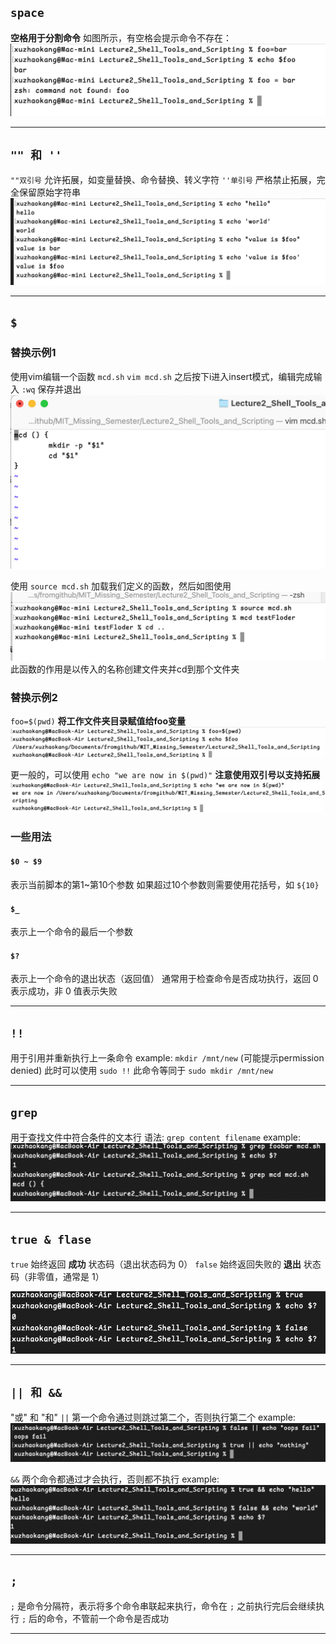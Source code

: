## `space` 
**空格用于分割命令**
如图所示，有空格会提示命令不存在：
![](./png_md/PixPin_2025-02-23_15-50-25.png)

---

## `"" 和 '' ` 
`""双引号` 允许拓展，如变量替换、命令替换、转义字符
`''单引号` 严格禁止拓展，完全保留原始字符串
![](./png_md/PixPin_2025-02-23_16-19-29.png)

---
## `$`
### 替换示例1
使用vim编辑一个函数 `mcd.sh` 
`vim mcd.sh` 之后按下i进入insert模式，编辑完成输入 `:wq` 保存并退出
![](./png_md/PixPin_2025-02-23_16-29-46.png)

使用 `source mcd.sh` 加载我们定义的函数，然后如图使用
![](./png_md/PixPin_2025-02-23_16-30-22.png)
此函数的作用是以传入的名称创建文件夹并cd到那个文件夹

### 替换示例2
`foo=$(pwd)` **将工作文件夹目录赋值给foo变量**
![](./png_md/PixPin_2025-02-24_11-29-34.png)

更一般的，可以使用 `echo "we are now in $(pwd)"` **注意使用双引号以支持拓展**
![](./png_md/PixPin_2025-02-24_11-31-17.png)

### 一些用法
#### `$0 ~ $9`
表示当前脚本的第1~第10个参数
如果超过10个参数则需要使用花括号，如 `${10}`

#### `$_`
表示上一个命令的最后一个参数

#### `$?`
表示上一个命令的退出状态（返回值）
通常用于检查命令是否成功执行，返回 0 表示成功，非 0 值表示失败

---
## `!!`
用于引用并重新执行上一条命令
example: `mkdir /mnt/new` (可能提示permission denied)
此时可以使用 `sudo !!` 
此命令等同于 `sudo mkdir /mnt/new` 

---
## `grep`
用于查找文件中符合条件的文本行
语法: `grep content filename`
example: 
![](./png_md/PixPin_2025-02-24_01-09-18.png)

---
## `true & flase`
`true` 始终返回 **成功** 状态码（退出状态码为 0）
`false` 始终返回失败的 **退出** 状态码（非零值，通常是 1）

![](./png_md/PixPin_2025-02-24_01-19-22.png)

---
## `|| 和 &&`
"或" 和 "和" 
`||` 第一个命令通过则跳过第二个，否则执行第二个
example: 
![](./png_md/PixPin_2025-02-24_01-21-07.png)

`&&` 两个命令都通过才会执行，否则都不执行
example: 
![](./png_md/PixPin_2025-02-24_01-25-11.png)

---
## `;`
`;` 是命令分隔符，表示将多个命令串联起来执行，命令在 `;` 之前执行完后会继续执行 `;` 后的命令，不管前一个命令是否成功

---